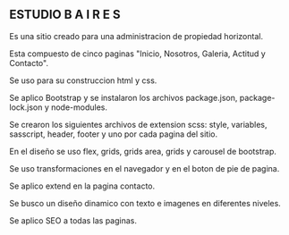 ## ESTUDIO B A I R E S
<p>Es una sitio creado para una administracion de propiedad horizontal.</p>
<p>Esta compuesto de cinco paginas "Inicio, Nosotros, Galeria, Actitud y Contacto". </p>
<p>Se uso para su construccion html y css.</p>
<p>Se aplico Bootstrap y se instalaron los archivos package.json, package-lock.json y node-modules.</p>
<p>Se crearon los siguientes archivos  de extension scss: style, variables, sasscript, header, footer y uno por cada pagina del sitio.</p>
<p>En el diseño se uso flex, grids, grids area, grids y carousel de bootstrap.</p>
<p>Se uso transformaciones en el navegador y en el boton de pie de pagina.</p>
<p>Se aplico extend en la pagina contacto.</p> 
<p>Se busco un diseño dinamico con texto e imagenes en diferentes niveles.</p>
<p>Se aplico SEO a todas las paginas.<p>


